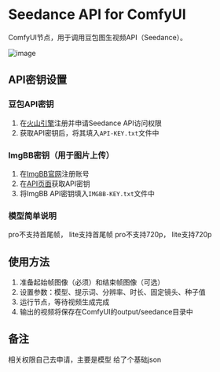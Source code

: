 # Seedance API for ComfyUI

ComfyUI节点，用于调用豆包图生视频API（Seedance）。

![image](https://github.com/user-attachments/assets/333af984-a162-40a2-bd04-854f83073d93)


## API密钥设置

### 豆包API密钥
1. 在[火山引擎](https://console.volcengine.com/auth/login?redirectURI=%2Fark%2Fregion%3Aark%2Bcn-beijing%2Fexperience%2Fvision%3FprojectName%3Ddefault)注册并申请Seedance API访问权限
2. 获取API密钥后，将其填入`API-KEY.txt`文件中

### ImgBB密钥（用于图片上传）
1. 在[ImgBB官网](https://imgbb.com/signup)注册账号
2. 在[API页面](https://api.imgbb.com/)获取API密钥
3. 将ImgBB API密钥填入`IMGBB-KEY.txt`文件中

### 模型简单说明
pro不支持首尾帧， lite支持首尾帧
pro不支持720p， lite支持720p

## 使用方法
1. 准备起始帧图像（必须）和结束帧图像（可选）
2. 设置参数：模型、提示词、分辨率、时长、固定镜头、种子值
3. 运行节点，等待视频生成完成
4. 输出的视频将保存在ComfyUI的output/seedance目录中


## 备注
相关权限自己去申请，主要是模型
给了个基础json
